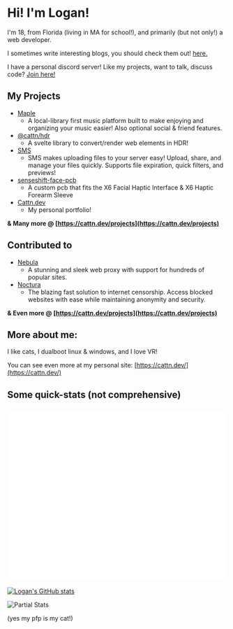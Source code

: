 # Hi! I'm Logan!
I'm 18, from Florida (living in MA for school!), and primarily (but not only!) a web developer.

I sometimes write interesting blogs, you should check them out! [here.](https://cattn.dev/blog)

I have a personal discord server! Like my projects, want to talk, discuss code? [Join here!](https://discord.gg/math-study-934807331668099142)

## My Projects
- [Maple](https://github.com/Cattn/Maple)
  - A local-library first music platform built to make enjoying and organizing your music easier! Also optional social & friend features.
- [@cattn/hdr](https://github.com/Cattn/hdr-ify)
  - A svelte library to convert/render web elements in HDR!
- [SMS](https://github.com/Cattn/SMS/)
  - SMS makes uploading files to your server easy! Upload, share, and manage your files quickly. Supports file expiration, quick filters, and previews!
- [senseshift-face-pcb](https://github.com/Cattn/senseshift-face-pcb)
  - A custom pcb that fits the X6 Facial Haptic Interface & X6 Haptic Forearm Sleeve
- [Cattn.dev](https://cattn.dev/)
  - My personal portfolio!

**& Many more @ [https://cattn.dev/projects](https://cattn.dev/projects)**

## Contributed to
- [Nebula](https://github.com/NebulaServices/Nebula)
  - A stunning and sleek web proxy with support for hundreds of popular sites.
- [Noctura](https://github.com/NebulaServices/Noctura)
  - The blazing fast solution to internet censorship. Access blocked websites with ease while maintaining anonymity and security.

**& Even more @ [https://cattn.dev/projects](https://cattn.dev/projects)**

## More about me:
I like cats, I dualboot linux & windows, and I love VR!

You can see even more at my personal site: [https://cattn.dev/](https://cattn.dev/)

## Some quick-stats (not comprehensive)
### ![Metrics](/github-metrics.svg)
[![Logan's GitHub stats](https://github-readme-stats.vercel.app/api?username=Cattn)](https://github.com/anuraghazra/github-readme-stats)

![Partial Stats](https://github-readme-stats.hackclub.dev/api/wakatime?username=711&api_domain=hackatime.hackclub.com&&custom_title=Hackatime+Stats&layout=compact&cache_seconds=0&langs_count=8&theme=dark)

(yes my pfp is my cat!)
